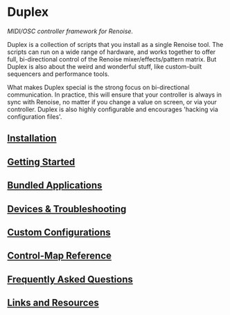 # Duplex

*MIDI/OSC controller framework for Renoise.*

Duplex is a collection of scripts that you install as a single Renoise tool. The scripts can run on a wide range of hardware, and works together to offer full, bi-directional control of the Renoise mixer/effects/pattern matrix. But Duplex is also about the weird and wonderful stuff, like custom-built sequencers and performance tools.

What makes Duplex special is the strong focus on bi-directional communication. In practice, this will ensure that your controller is always in sync with Renoise, no matter if you change a value on screen, or via your controller. Duplex is also highly configurable and encourages 'hacking via configuration files'. 

## [Installation](Docs/Installation.md)

## [Getting Started](Docs/GettingStarted.md)

## [Bundled Applications](Docs/Applications.md)

## [Devices & Troubleshooting](Docs/Controllers.md)

## [Custom Configurations](Docs/Configurations.md)

## [Control-Map Reference](Docs/Controlmaps.md)

## [Frequently Asked Questions](Docs/FAQ.md)

## [Links and Resources](Docs/Resources.md)

